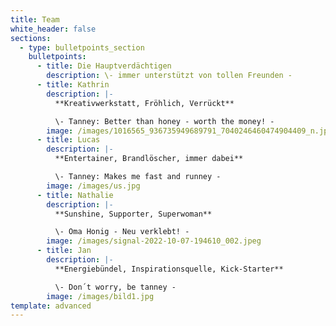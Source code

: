 ```yaml
---
title: Team
white_header: false
sections:
  - type: bulletpoints_section
    bulletpoints:
      - title: Die Hauptverdächtigen
        description: \- immer unterstützt von tollen Freunden -
      - title: Kathrin
        description: |-
          **Kreativwerkstatt, Fröhlich, Verrückt**

          \- Tanney: Better than honey - worth the money! -
        image: /images/1016565_936735949689791_7040246460474904409_n.jpg
      - title: Lucas
        description: |-
          **Entertainer, Brandlöscher, immer dabei**

          \- Tanney: Makes me fast and runney -
        image: /images/us.jpg
      - title: Nathalie
        description: |-
          **Sunshine, Supporter, Superwoman**

          \- Oma Honig - Neu verklebt! -
        image: /images/signal-2022-10-07-194610_002.jpeg
      - title: Jan
        description: |-
          **Energiebündel, Inspirationsquelle, Kick-Starter**

          \- Don´t worry, be tanney -
        image: /images/bild1.jpg
template: advanced
---
```

